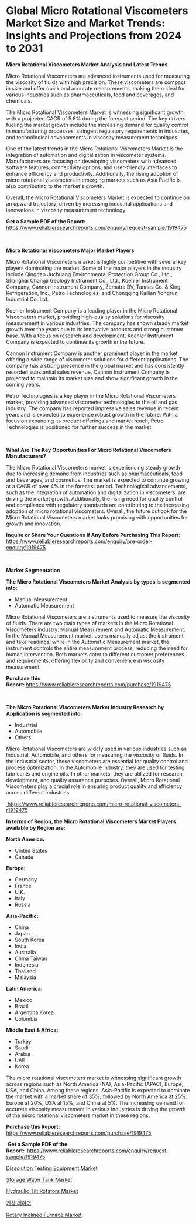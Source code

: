 <p><h1>Global Micro Rotational Viscometers Market Size and Market Trends: Insights and Projections from 2024 to 2031</h1></p><p><strong>Micro Rotational Viscometers Market Analysis and Latest Trends</strong></p>
<p><p>Micro Rotational Viscometers are advanced instruments used for measuring the viscosity of fluids with high precision. These viscometers are compact in size and offer quick and accurate measurements, making them ideal for various industries such as pharmaceuticals, food and beverages, and chemicals.</p><p>The Micro Rotational Viscometers Market is witnessing significant growth, with a projected CAGR of 5.6% during the forecast period. The key drivers fueling the market growth include the increasing demand for quality control in manufacturing processes, stringent regulatory requirements in industries, and technological advancements in viscosity measurement techniques.</p><p>One of the latest trends in the Micro Rotational Viscometers Market is the integration of automation and digitalization in viscometer systems. Manufacturers are focusing on developing viscometers with advanced software features, connectivity options, and user-friendly interfaces to enhance efficiency and productivity. Additionally, the rising adoption of micro rotational viscometers in emerging markets such as Asia Pacific is also contributing to the market's growth.</p><p>Overall, the Micro Rotational Viscometers Market is expected to continue on an upward trajectory, driven by increasing industrial applications and innovations in viscosity measurement technology.</p></p>
<p><strong>Get a Sample PDF of the Report:&nbsp;</strong> <a href="https://www.reliableresearchreports.com/enquiry/request-sample/1919475">https://www.reliableresearchreports.com/enquiry/request-sample/1919475</a></p>
<p>&nbsp;</p>
<p><strong>Micro Rotational Viscometers Major Market Players</strong></p>
<p><p>Micro Rotational Viscometers market is highly competitive with several key players dominating the market. Some of the major players in the industry include Qingdao Juchuang Environmental Protection Group Co., Ltd., Shanghai Changji Geology Instrument Co., Ltd., Koehler Instrument Company, Cannon Instrument Company, Zematra BV, Tannas Co. & King Refrigeration, Inc., Petro Technologies, and Chongqing Kailian Yongrun Industrial Co. Ltd.</p><p>Koehler Instrument Company is a leading player in the Micro Rotational Viscometers market, providing high-quality solutions for viscosity measurement in various industries. The company has shown steady market growth over the years due to its innovative products and strong customer base. With a focus on research and development, Koehler Instrument Company is expected to continue its growth in the future.</p><p>Cannon Instrument Company is another prominent player in the market, offering a wide range of viscometer solutions for different applications. The company has a strong presence in the global market and has consistently recorded substantial sales revenue. Cannon Instrument Company is projected to maintain its market size and show significant growth in the coming years.</p><p>Petro Technologies is a key player in the Micro Rotational Viscometers market, providing advanced viscometer technologies to the oil and gas industry. The company has reported impressive sales revenue in recent years and is expected to experience robust growth in the future. With a focus on expanding its product offerings and market reach, Petro Technologies is positioned for further success in the market.</p></p>
<p>&nbsp;</p>
<p><strong>What Are The Key Opportunities For Micro Rotational Viscometers Manufacturers?</strong></p>
<p><p>The Micro Rotational Viscometers market is experiencing steady growth due to increasing demand from industries such as pharmaceuticals, food and beverages, and cosmetics. The market is expected to continue growing at a CAGR of over 4% in the forecast period. Technological advancements, such as the integration of automation and digitalization in viscometers, are driving the market growth. Additionally, the rising need for quality control and compliance with regulatory standards are contributing to the increasing adoption of micro rotational viscometers. Overall, the future outlook for the Micro Rotational Viscometers market looks promising with opportunities for growth and innovation.</p></p>
<p><strong>Inquire or Share Your Questions If Any Before Purchasing This Report:</strong> <a href="https://www.reliableresearchreports.com/enquiry/pre-order-enquiry/1919475">https://www.reliableresearchreports.com/enquiry/pre-order-enquiry/1919475</a></p>
<p>&nbsp;</p>
<p><strong>Market Segmentation</strong></p>
<p><strong>The Micro Rotational Viscometers Market Analysis by types is segmented into:</strong></p>
<p><ul><li>Manual Measurement</li><li>Automatic Measurement</li></ul></p>
<p><p>Micro Rotational Viscometers are instruments used to measure the viscosity of fluids. There are two main types of markets in the Micro Rotational Viscometers industry: Manual Measurement and Automatic Measurement. In the Manual Measurement market, users manually adjust the instrument and take readings, while in the Automatic Measurement market, the instrument controls the entire measurement process, reducing the need for human intervention. Both markets cater to different customer preferences and requirements, offering flexibility and convenience in viscosity measurement.</p></p>
<p><strong>Purchase this Report:&nbsp;</strong><a href="https://www.reliableresearchreports.com/purchase/1919475">https://www.reliableresearchreports.com/purchase/1919475</a></p>
<p>&nbsp;</p>
<p><strong>The Micro Rotational Viscometers Market Industry Research by Application is segmented into:</strong></p>
<p><ul><li>Industrial</li><li>Automobile</li><li>Others</li></ul></p>
<p><p>Micro Rotational Viscometers are widely used in various industries such as Industrial, Automobile, and others for measuring the viscosity of fluids. In the Industrial sector, these viscometers are essential for quality control and process optimization. In the Automobile industry, they are used for testing lubricants and engine oils. In other markets, they are utilized for research, development, and quality assurance purposes. Overall, Micro Rotational Viscometers play a crucial role in ensuring product quality and efficiency across different industries.</p></p>
<p><a href="https://www.reliableresearchreports.com/micro-rotational-viscometers-r1919475">&nbsp;https://www.reliableresearchreports.com/micro-rotational-viscometers-r1919475</a></p>
<p><strong>In terms of Region, the Micro Rotational Viscometers Market Players available by Region are:</strong></p>
<p>
    <p> <strong> North America: </strong>
        <ul>
            <li>United States</li>
            <li>Canada</li>
        </ul>
        </p> 
    <p> <strong> Europe: </strong>
        <ul>
            <li>Germany</li>
            <li>France</li>
            <li>U.K.</li>
            <li>Italy</li>
            <li>Russia</li>
        </ul>
        </p> 
    <p> <strong> Asia-Pacific: </strong>
        <ul>
            <li>China</li>
            <li>Japan</li>
            <li>South Korea</li>
            <li>India</li>
            <li>Australia</li>
            <li>China Taiwan</li>
            <li>Indonesia</li>
            <li>Thailand</li>
            <li>Malaysia</li>
        </ul>
        </p> 
    <p> <strong> Latin America: </strong>
        <ul>
            <li>Mexico</li>
            <li>Brazil</li>
            <li>Argentina Korea</li>
            <li>Colombia</li>
        </ul>
        </p> 
    <p> <strong> Middle East & Africa: </strong>
        <ul>
            <li>Turkey</li>
            <li>Saudi</li>
            <li>Arabia</li>
            <li>UAE</li>
            <li>Korea</li>
        </ul>
    </p>
    </p>
<p><p>The micro rotational viscometers market is witnessing significant growth across regions such as North America (NA), Asia-Pacific (APAC), Europe, USA, and China. Among these regions, Asia-Pacific is expected to dominate the market with a market share of 35%, followed by North America at 25%, Europe at 20%, USA at 15%, and China at 5%. The increasing demand for accurate viscosity measurement in various industries is driving the growth of the micro rotational viscometers market in these regions.</p></p>
<p><strong>Purchase this Report: </strong><a href="https://www.reliableresearchreports.com/purchase/1919475">https://www.reliableresearchreports.com/purchase/1919475</a></p>
<p>&nbsp;<strong>Get a Sample PDF of the Report:&nbsp;&nbsp;</strong><a href="https://www.reliableresearchreports.com/enquiry/request-sample/1919475">https://www.reliableresearchreports.com/enquiry/request-sample/1919475</a></p>
<p><strong></strong></p>
<p><p><a href="https://www.linkedin.com/pulse/dissolution-testing-equipment-market-size-trends-complete-t77oe?trackingId=E925kiGE7E9C3FabK0YLRA%3D%3D">Dissolution Testing Equipment Market</a></p><p><a href="https://www.linkedin.com/pulse/storage-water-tank-market-size-cagr-trends-2024-2030-0nooe?trackingId=O1iaFbjDmkxgGS%2Fueso19Q%3D%3D">Storage Water Tank Market</a></p><p><a href="https://github.com/guneycigdem35/Market-Research-Report-List-3/blob/main/hydraulic-tilt-rotators-market.md">Hydraulic Tilt Rotators Market</a></p><p><a href="https://github.com/anton65482023/Market-Research-Report-List-1/blob/main/759490640977.md">기상 레이더</a></p><p><a href="https://github.com/Paul14Anderson63/Market-Research-Report-List-4/blob/main/rotary-inclined-furnace-market.md">Rotary Inclined Furnace Market</a></p></p>